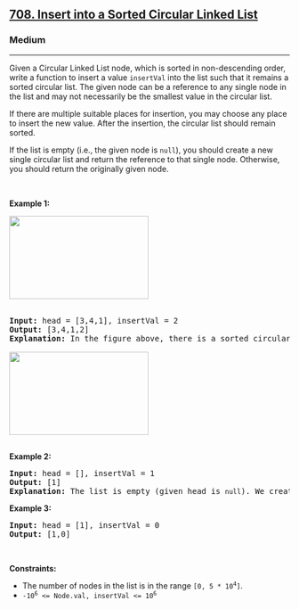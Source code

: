 <h2><a href="https://leetcode.com/problems/insert-into-a-sorted-circular-linked-list/">708. Insert into a Sorted Circular Linked List</a></h2><h3>Medium</h3><hr><div><p>Given a Circular Linked List node, which is sorted in non-descending order, write a function to insert a value <code>insertVal</code> into the list such that it remains a sorted circular list. The given node can be a reference to any single node in the list and may not necessarily be the smallest value in the circular list.</p>

<p>If there are multiple suitable places for insertion, you may choose any place to insert the new value. After the insertion, the circular list should remain sorted.</p>

<p>If the list is empty (i.e., the given node is <code>null</code>), you should create a new single circular list and return the reference to that single node. Otherwise, you should return the originally given node.</p>

<p>&nbsp;</p>
<p><strong class="example">Example 1:</strong></p>
<img alt="" src="https://assets.leetcode.com/uploads/2019/01/19/example_1_before_65p.jpg" style="width: 250px; height: 149px;"><br>
&nbsp;
<pre><strong>Input:</strong> head = [3,4,1], insertVal = 2
<strong>Output:</strong> [3,4,1,2]
<strong>Explanation:</strong> In the figure above, there is a sorted circular list of three elements. You are given a reference to the node with value 3, and we need to insert 2 into the list. The new node should be inserted between node 1 and node 3. After the insertion, the list should look like this, and we should still return node 3.

<img alt="" src="https://assets.leetcode.com/uploads/2019/01/19/example_1_after_65p.jpg" style="width: 250px; height: 149px;">

</pre>

<p><strong class="example">Example 2:</strong></p>

<pre><strong>Input:</strong> head = [], insertVal = 1
<strong>Output:</strong> [1]
<strong>Explanation:</strong> The list is empty (given head is&nbsp;<code>null</code>). We create a new single circular list and return the reference to that single node.
</pre>

<p><strong class="example">Example 3:</strong></p>

<pre><strong>Input:</strong> head = [1], insertVal = 0
<strong>Output:</strong> [1,0]
</pre>

<p>&nbsp;</p>
<p><strong>Constraints:</strong></p>

<ul>
	<li>The number of nodes in the list is in the range <code>[0, 5 * 10<sup>4</sup>]</code>.</li>
	<li><code>-10<sup>6</sup> &lt;= Node.val, insertVal &lt;= 10<sup>6</sup></code></li>
</ul>
</div>